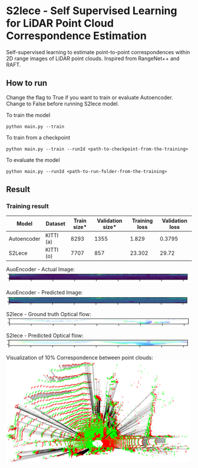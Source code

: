 # S2lece - Self Supervised Learning for LiDAR Point Cloud Correspondence Estimation

Self-supervised learning to estimate point-to-point correspondences within 2D
range images of LiDAR point clouds. Inspired from RangeNet++ and RAFT.

## How to run
Change the flag to True if you want to train or evaluate Autoencoder. Change to False
before running S2lece model. 

To train the model
```
python main.py --train
```

To train from a checkpoint
```
python main.py --train --runId <path-to-checkpoint-from-the-training>
```

To evaluate the model
```
python main.py --runId <path-to-run-folder-from-the-training>
```

## Result

### Training result

| Model        | Dataset     | Train size* | Validation size* | Training loss | Validation loss |
|--------------|-------------|-------------|------------------|---------------|-----------------|
| Autoencoder  | KITTI (a)   | 8293        | 1355             | 1.829         | 0.3795          |
| S2Lece       | KITTI (o)   | 7707        | 857              | 23.302        | 29.72           |

AuoEncoder - Actual Image: <br />
<img src="results/Autoencoder-actual.png" width="500">

AuoEncoder - Predicted Image: <br />
<img src="results/Autoencoder-pred.png" width="500">

S2lece - Ground truth Optical flow: <br />
<img src="results/sl_actual.png" width="500">

S2lece - Predicted Optical flow: <br />
<img src="results/sl_pred.png" width="500">

Visualization of 10% Correspondence between point clouds: <br />
<img src="results/corres_vis.png" width="500">